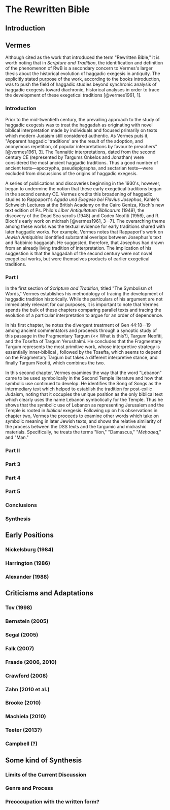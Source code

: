 # The Rewritten Bible

## Introduction

## Vermes
Although cited as the work that introduced the term "Rewritten Bible," it is worth noting that in *Scripture and Tradition*, the identification and definition of the phenomenon of RwB is a secondary concern to Vermes's larger thesis about the historical evolution of haggadic exegesis in antiquity. The explicitly stated purpose of the work, according to the books introduction, was to push the field of haggadic studies beyond synchronic analysis of haggadic exegesis toward diachronic, historical analyses in order to trace the development of these exegetical traditions [@vermes1961, 1].

### Introduction
Prior to the mid-twentieth century, the prevailing approach to the study of haggadic exegesis was to treat the haggadah as originating with novel biblical interpretation made by individuals and focused primarily on texts which modern Judaism still considered authentic. As Vermes puts it, "Apparent haggadic 'traditions' are the result of the adoption, and anonymous repetition, of popular interpretations by favourite preachers" [@vermes1961, 3]. The Tannaitic interpretations, dated from the second century CE (represented by Targums Onkelos and Jonathan) were considered the most ancient haggadic traditions. Thus a good number of ancient texts—apocrypha, pseudepigrapha, and sectarian texts—were excluded from discussions of the origins of haggadic exegesis.

A series of publications and discoveries beginning in the 1930's, however, began to undermine the notion that these early exegetical traditions began in the second century CE. Vermes credits this broadening of haggadic studies to Rappaport's *Agada und Exegese bei Flavius Josephus*, Kahle's Schweich Lectures at the British Academy on the Cairo Geniza, Kisch's new text edition of Ps. Philo's *Liber Antiquitatum Biblicarum* (1949), the discovery of the Dead Sea scrolls (1948) and Codex Neofiti (1956), and R. Bloch's early work on midrash [@vermes1961, 3--7]. The overarching theme among these works was the textual evidence for early traditions shared with later haggadic works. For example, Vermes notes that Rappaport's work on *Jewish Antiquities* identified substantial overlaps between Josephus's text and  Rabbinic haggadah. He suggested, therefore, that Josephus had drawn from an already living tradition of interpretation. The implication of his suggestion is that the haggadah of the second century were not novel exegetical works, but were themselves products of earlier exegetical traditions.

### Part I
In the first section of *Scripture and Tradition*, titled "The Symbolism of Words," Vermes establishes his methodology of tracing the development of haggadic tradition historically. While the particulars of his argument are not immediately relevant for our purposes, it is important to note that Vermes spends the bulk of these chapters comparing parallel texts and tracing the evolution of a particular interpretation to argue for an order of dependence.

In his first chapter, he notes the divergent treatment of Gen 44:18--19 among ancient commentators and proceeds through a synoptic study of this passage in the Fragmentary Targum (<< What is this?), Targum Neofiti, and the Tosefta of Targum Yerushalmi. He concludes that the Fragmentary Targum represents the most primitive work, whose interpretive strategy is essentially inner-biblical , followed by the Tosefta, which seems to depend on the Fragmentary Targum but takes a different interpretive stance, and finally Targum Neofiti, which combines the two.

In this second chapter, Vermes examines the way that the word "Lebanon" came to be used symbolically in the Second Temple literature and how that symbolic use continued to develop. He identifies the Song of Songs as the intermediary text which helped to establish the tradition for post-exilic Judaism, noting that it occupies the unique position as the only biblical text which clearly uses the name Lebanon symbolically for the Temple. Thus he shows that the symbolic use of Lebanon as representing Jerusalem and the Temple is rooted in *biblical* exegesis. Following up on his observations in chapter two, Vermes the proceeds to examine other words which take on symbolic meaning in later Jewish texts, and shows the relative similarity of the process between the DSS texts and the targumic and midrashic materials. Specifically, he treats the terms "lion," "Damascus," "*Meḥoqeq*," and "Man."

### Part II
### Part 3
### Part 4
### Part 5
### Conclusions

### Synthesis

## Early Positions
### Nickelsburg (1984)
### Harrington (1986)
### Alexander (1988)

## Criticisms and Adaptations
### Tov (1998)
### Bernstein (2005)
### Segal (2005)
### Falk (2007)
### Fraade (2006, 2010)
### Crawford (2008)
### Zahn (2010 et al.)
### Brooke (2010)
### Machiela (2010)
### Teeter (2013?)
### Campbell (?)

## Some kind of Synthesis
### Limits of the Current Discussion
### Genre and Process
### Preoccupation with the written form?
